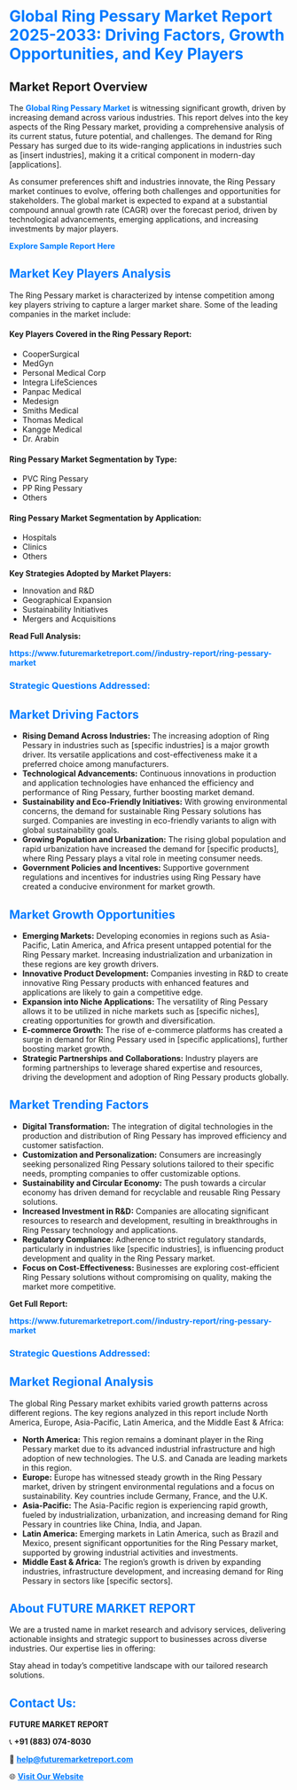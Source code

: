 <h1 style="color: #007BFF;">Global Ring Pessary Market Report 2025-2033: Driving Factors, Growth Opportunities, and Key Players</h1>

<section id="overview">
<h2>Market Report Overview</h2>
<p>The <a href="https://www.futuremarketreport.com//industry-report/ring-pessary-market" style="color: #007BFF; text-decoration: none;"><strong>Global Ring Pessary Market</strong></a> is witnessing significant growth, driven by increasing demand across various industries. This report delves into the key aspects of the Ring Pessary market, providing a comprehensive analysis of its current status, future potential, and challenges. The demand for Ring Pessary has surged due to its wide-ranging applications in industries such as [insert industries], making it a critical component in modern-day [applications].</p>
<p>As consumer preferences shift and industries innovate, the Ring Pessary market continues to evolve, offering both challenges and opportunities for stakeholders. The global market is expected to expand at a substantial compound annual growth rate (CAGR) over the forecast period, driven by technological advancements, emerging applications, and increasing investments by major players.</p>
</section>

<section id="overview">
<p><a href="https://www.futuremarketreport.com//request-sample/reportId=46441" style="color: #007BFF; text-decoration: none;"><strong>Explore Sample Report Here</strong></a></p>
</section>

<section id="key-players">
<h2 style="color: #007BFF;">Market Key Players Analysis</h2>
<p>The Ring Pessary market is characterized by intense competition among key players striving to capture a larger market share. Some of the leading companies in the market include:</p>
<h4>Key Players Covered in the Ring Pessary Report:</h4>
<ul><li>CooperSurgical</li><li>MedGyn</li><li>Personal Medical Corp</li><li>Integra LifeSciences</li><li>Panpac Medical</li><li>Medesign</li><li>Smiths Medical</li><li>Thomas Medical</li><li>Kangge Medical</li><li>Dr. Arabin</li></ul>
<h4>Ring Pessary Market Segmentation by Type:</h4>
<ul><li>PVC Ring Pessary</li><li>PP Ring Pessary</li><li>Others</li></ul>

<h4>Ring Pessary Market Segmentation by Application:</h4>
<ul><li>Hospitals</li><li>Clinics</li><li>Others</li></ul>
<p><strong>Key Strategies Adopted by Market Players:</strong></p>
<ul>
<li>Innovation and R&D</li>
<li>Geographical Expansion</li>
<li>Sustainability Initiatives</li>
<li>Mergers and Acquisitions</li>
</ul>
</section>

<section>
<p><strong>Read Full Analysis: </strong></p><a href="https://www.futuremarketreport.com//industry-report/ring-pessary-market" style="color: #007BFF; text-decoration: none;"><strong>https://www.futuremarketreport.com//industry-report/ring-pessary-market</strong></a>
<h3 style="color: #007BFF;">Strategic Questions Addressed:</h3>
</section>

<section id="driving-factors">
<h2 style="color: #007BFF;">Market Driving Factors</h2>
<ul>
<li><strong>Rising Demand Across Industries:</strong> The increasing adoption of Ring Pessary in industries such as [specific industries] is a major growth driver. Its versatile applications and cost-effectiveness make it a preferred choice among manufacturers.</li>
<li><strong>Technological Advancements:</strong> Continuous innovations in production and application technologies have enhanced the efficiency and performance of Ring Pessary, further boosting market demand.</li>
<li><strong>Sustainability and Eco-Friendly Initiatives:</strong> With growing environmental concerns, the demand for sustainable Ring Pessary solutions has surged. Companies are investing in eco-friendly variants to align with global sustainability goals.</li>
<li><strong>Growing Population and Urbanization:</strong> The rising global population and rapid urbanization have increased the demand for [specific products], where Ring Pessary plays a vital role in meeting consumer needs.</li>
<li><strong>Government Policies and Incentives:</strong> Supportive government regulations and incentives for industries using Ring Pessary have created a conducive environment for market growth.</li>
</ul>
</section>

<section id="growth-opportunities">
<h2 style="color: #007BFF;">Market Growth Opportunities</h2>
<ul>
<li><strong>Emerging Markets:</strong> Developing economies in regions such as Asia-Pacific, Latin America, and Africa present untapped potential for the Ring Pessary market. Increasing industrialization and urbanization in these regions are key growth drivers.</li>
<li><strong>Innovative Product Development:</strong> Companies investing in R&D to create innovative Ring Pessary products with enhanced features and applications are likely to gain a competitive edge.</li>
<li><strong>Expansion into Niche Applications:</strong> The versatility of Ring Pessary allows it to be utilized in niche markets such as [specific niches], creating opportunities for growth and diversification.</li>
<li><strong>E-commerce Growth:</strong> The rise of e-commerce platforms has created a surge in demand for Ring Pessary used in [specific applications], further boosting market growth.</li>
<li><strong>Strategic Partnerships and Collaborations:</strong> Industry players are forming partnerships to leverage shared expertise and resources, driving the development and adoption of Ring Pessary products globally.</li>
</ul>
</section>

<section id="trending-factors">
<h2 style="color: #007BFF;">Market Trending Factors</h2>
<ul>
<li><strong>Digital Transformation:</strong> The integration of digital technologies in the production and distribution of Ring Pessary has improved efficiency and customer satisfaction.</li>
<li><strong>Customization and Personalization:</strong> Consumers are increasingly seeking personalized Ring Pessary solutions tailored to their specific needs, prompting companies to offer customizable options.</li>
<li><strong>Sustainability and Circular Economy:</strong> The push towards a circular economy has driven demand for recyclable and reusable Ring Pessary solutions.</li>
<li><strong>Increased Investment in R&D:</strong> Companies are allocating significant resources to research and development, resulting in breakthroughs in Ring Pessary technology and applications.</li>
<li><strong>Regulatory Compliance:</strong> Adherence to strict regulatory standards, particularly in industries like [specific industries], is influencing product development and quality in the Ring Pessary market.</li>
<li><strong>Focus on Cost-Effectiveness:</strong> Businesses are exploring cost-efficient Ring Pessary solutions without compromising on quality, making the market more competitive.</li>
</ul>
</section>

<section>
<p><strong>Get Full Report: </strong></p><a href="https://www.futuremarketreport.com//industry-report/ring-pessary-market" style="color: #007BFF; text-decoration: none;"><strong>https://www.futuremarketreport.com//industry-report/ring-pessary-market</strong></a>
<h3 style="color: #007BFF;">Strategic Questions Addressed:</h3>
</section>


<section id="regional-analysis">
<h2 style="color: #007BFF;">Market Regional Analysis</h2>
<p>The global Ring Pessary market exhibits varied growth patterns across different regions. The key regions analyzed in this report include North America, Europe, Asia-Pacific, Latin America, and the Middle East & Africa:</p>
<ul>
<li><strong>North America:</strong> This region remains a dominant player in the Ring Pessary market due to its advanced industrial infrastructure and high adoption of new technologies. The U.S. and Canada are leading markets in this region.</li>
<li><strong>Europe:</strong> Europe has witnessed steady growth in the Ring Pessary market, driven by stringent environmental regulations and a focus on sustainability. Key countries include Germany, France, and the U.K.</li>
<li><strong>Asia-Pacific:</strong> The Asia-Pacific region is experiencing rapid growth, fueled by industrialization, urbanization, and increasing demand for Ring Pessary in countries like China, India, and Japan.</li>
<li><strong>Latin America:</strong> Emerging markets in Latin America, such as Brazil and Mexico, present significant opportunities for the Ring Pessary market, supported by growing industrial activities and investments.</li>
<li><strong>Middle East & Africa:</strong> The region’s growth is driven by expanding industries, infrastructure development, and increasing demand for Ring Pessary in sectors like [specific sectors].</li>
</ul>
</section>

<footer>
<h2 style="color: #007BFF;">About FUTURE MARKET REPORT</h2>
<p>We are a trusted name in market research and advisory services, delivering actionable insights and strategic support to businesses across diverse industries. Our expertise lies in offering:</p>

<p>Stay ahead in today’s competitive landscape with our tailored research solutions.</p>

<h2 style="color: #007BFF;">Contact Us:</h2>
<p><strong>FUTURE MARKET REPORT</strong></p>
<p>📞 <strong>+91 (883) 074-8030</strong></p>
<p>📧 <strong><a href="mailto:help@futuremarketreport.com" style="color: #007BFF;">help@futuremarketreport.com</a></strong></p>
<p>🌐 <strong><a href="https://www.futuremarketreport.com/" style="color: #007BFF;">Visit Our Website</a></strong></p>
</footer>